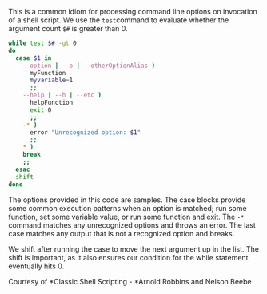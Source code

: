 This is a common idiom for processing command line options on invocation of a shell script. We use `​`​the `​test`​ command to evaluate whether the argument count `​$#` is greater than 0.

```sh
while test $# -gt 0
do 
  case $1 in
    --option | --o | --otherOptionAlias )
      myFunction
      myvariable=1
      ;;
    --help | --h | --etc )
      helpFunction
      exit 0
      ;;
    -* )
      error "Unrecognized option: $1"
      ;;
    * )
    break 
    ;;
  esac
  shift 
done 
```

The options provided in this code are samples. The case blocks provide some common execution patterns when an option is matched; run some function, set some variable value, or run some function and exit. The `​-*`​ command matches any unrecognized options and throws an error. The last case matches any output that is not a recognized option and breaks.

We shift after running the case to move the next argument up in the list. The shift is important, as it also ensures our condition for the while statement eventually hits 0.

Courtesy of *Classic Shell Scripting - *Arnold Robbins and Nelson Beebe